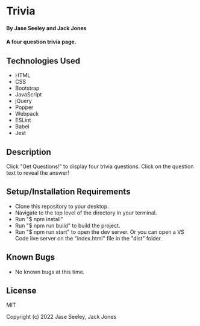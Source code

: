 # Trivia

#### By Jase Seeley and Jack Jones

#### A four question trivia page.

## Technologies Used
* HTML
* CSS
* Bootstrap
* JavaScript
* jQuery
* Popper
* Webpack
* ESLint
* Babel
* Jest

## Description

Click "Get Questions!" to display four trivia questions. Click on the question text to reveal the answer!

## Setup/Installation Requirements

* Clone this repository to your desktop.
* Navigate to the top level of the directory in your terminal.
* Run "$ npm install"
* Run "$ npm run build" to build the project.
* Run "$ npm run start" to open the dev server. Or you can open a VS Code live server on the "index.html" file in the "dist" folder.

## Known Bugs

* No known bugs at this time.

## License

MIT

Copyright (c) 2022 Jase Seeley, Jack Jones  
